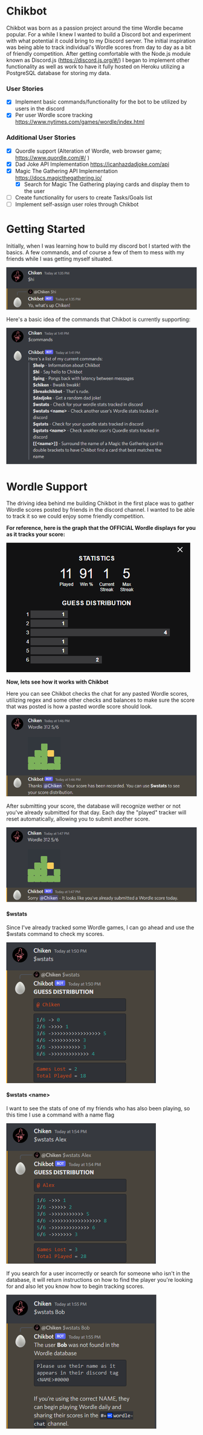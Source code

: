 # Chikbot
Chikbot was born as a passion project around the time Wordle became popular. For a while I knew I wanted to build a Discord bot and experiment with what potential it could bring to my Discord server. The initial inspiration was being able to track individual's Wordle scores from day to day as a bit of friendly competition. After getting comfortable with the Node.js module known as Discord.js (https://discord.js.org/#/) I began to implement other functionality as well as work to have it fully hosted on Heroku utilizing a PostgreSQL database for storing my data.

### User Stories

- [x] Implement basic commands/functionality for the bot to be utilized by users in the discord
- [x] Per user Wordle score tracking https://www.nytimes.com/games/wordle/index.html

### Additional User Stories
- [x] Quordle support (Alteration of Wordle, web browser game; https://www.quordle.com/#/ )
- [x] Dad Joke API Implementation https://icanhazdadjoke.com/api
- [x] Magic The Gathering API Implementation https://docs.magicthegathering.io/
  - [x] Search for Magic The Gathering playing cards and display them to the user
- [ ] Create functionality for users to create Tasks/Goals list
- [ ] Implement self-assign user roles through Chikbot

# Getting Started

Initially, when I was learning how to build my discord bot I started with the basics. A few commands, and of course a few of them to mess with my friends while I was getting myself situated.

![Using a very basic command for Chikbot](./Images/Intro1.png)

Here's a basic idea of the commands that Chikbot is currently supporting:

![Basic list of commands for Chikbot](./Images/Intro2.png)

# Wordle Support

The driving idea behind me building Chikbot in the first place was to gather Wordle scores posted by friends in the discord channel. I wanted to be able to track it so we could enjoy some friendly competition.

**For reference, here is the graph that the OFFICIAL Wordle displays for you as it tracks your score:**

![Official wordle scores](./Images/WordleStatsReal.png)

**Now, lets see how it works with Chikbot**

Here you can see Chikbot checks the chat for any pasted Wordle scores, utilizing regex and some other checks and balances to make sure the score that was posted is how a pasted wordle score should look.

![Submitting a wordle score](./Images/wordle1.png)

After submitting your score, the database will recognize wether or not you've already submitted for that day. Each day the "played" tracker will reset automatically, allowing you to submit another score.

![Trying to submit more than one wordle score in a day](./Images/wordle2.png)

#### $wstats
Since I've already tracked some Wordle games, I can go ahead and use the $wstats command to check my scores.

![checking my tracked Wordle scores](./Images/wordle3.png)

#### $wstats \<name\>
I want to see the stats of one of my friends who has also been playing, so this time I use a command with a name flag

![checking one of my friends tracked wordle scores](./Images/wordle4.png)

If you search for a user incorrectly or search for someone who isn't in the database, it will return instructions on how to find the player you're looking for and also let you know how to begin tracking scores.

![searching for a user that doesn't exist](./Images/wordle5.png)
